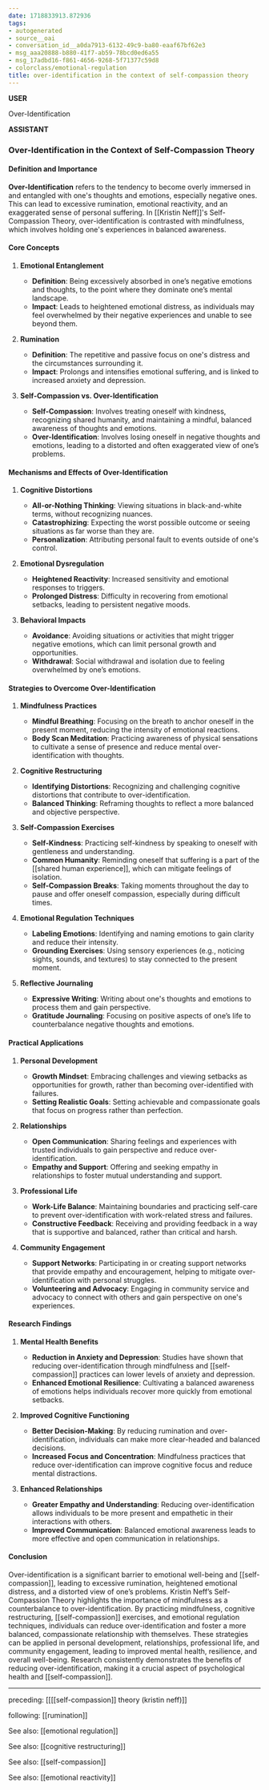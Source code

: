 ```yaml
---
date: 1718833913.872936
tags:
- autogenerated
- source__oai
- conversation_id__a0da7913-6132-49c9-ba80-eaaf67bf62e3
- msg_aaa20888-b880-41f7-ab59-78bcd0ed6a55
- msg_17adbd16-f861-4656-9268-5f71377c59d8
- colorclass/emotional-regulation
title: over-identification in the context of self-compassion theory
---
```


**USER**

Over-Identification


**ASSISTANT**

### Over-Identification in the Context of Self-Compassion Theory

#### Definition and Importance
**Over-Identification** refers to the tendency to become overly immersed in and entangled with one's thoughts and emotions, especially negative ones. This can lead to excessive rumination, emotional reactivity, and an exaggerated sense of personal suffering. In [[Kristin Neff]]'s Self-Compassion Theory, over-identification is contrasted with mindfulness, which involves holding one's experiences in balanced awareness.

#### Core Concepts

1. **Emotional Entanglement**
    - **Definition**: Being excessively absorbed in one’s negative emotions and thoughts, to the point where they dominate one’s mental landscape.
    - **Impact**: Leads to heightened emotional distress, as individuals may feel overwhelmed by their negative experiences and unable to see beyond them.

2. **Rumination**
    - **Definition**: The repetitive and passive focus on one's distress and the circumstances surrounding it.
    - **Impact**: Prolongs and intensifies emotional suffering, and is linked to increased anxiety and depression.

3. **Self-Compassion vs. Over-Identification**
    - **Self-Compassion**: Involves treating oneself with kindness, recognizing shared humanity, and maintaining a mindful, balanced awareness of thoughts and emotions.
    - **Over-Identification**: Involves losing oneself in negative thoughts and emotions, leading to a distorted and often exaggerated view of one’s problems.

#### Mechanisms and Effects of Over-Identification

1. **Cognitive Distortions**
    - **All-or-Nothing Thinking**: Viewing situations in black-and-white terms, without recognizing nuances.
    - **Catastrophizing**: Expecting the worst possible outcome or seeing situations as far worse than they are.
    - **Personalization**: Attributing personal fault to events outside of one's control.

2. **Emotional Dysregulation**
    - **Heightened Reactivity**: Increased sensitivity and emotional responses to triggers.
    - **Prolonged Distress**: Difficulty in recovering from emotional setbacks, leading to persistent negative moods.

3. **Behavioral Impacts**
    - **Avoidance**: Avoiding situations or activities that might trigger negative emotions, which can limit personal growth and opportunities.
    - **Withdrawal**: Social withdrawal and isolation due to feeling overwhelmed by one’s emotions.

#### Strategies to Overcome Over-Identification

1. **Mindfulness Practices**
    - **Mindful Breathing**: Focusing on the breath to anchor oneself in the present moment, reducing the intensity of emotional reactions.
    - **Body Scan Meditation**: Practicing awareness of physical sensations to cultivate a sense of presence and reduce mental over-identification with thoughts.

2. **Cognitive Restructuring**
    - **Identifying Distortions**: Recognizing and challenging cognitive distortions that contribute to over-identification.
    - **Balanced Thinking**: Reframing thoughts to reflect a more balanced and objective perspective.

3. **Self-Compassion Exercises**
    - **Self-Kindness**: Practicing self-kindness by speaking to oneself with gentleness and understanding.
    - **Common Humanity**: Reminding oneself that suffering is a part of the [[shared human experience]], which can mitigate feelings of isolation.
    - **Self-Compassion Breaks**: Taking moments throughout the day to pause and offer oneself compassion, especially during difficult times.

4. **Emotional Regulation Techniques**
    - **Labeling Emotions**: Identifying and naming emotions to gain clarity and reduce their intensity.
    - **Grounding Exercises**: Using sensory experiences (e.g., noticing sights, sounds, and textures) to stay connected to the present moment.

5. **Reflective Journaling**
    - **Expressive Writing**: Writing about one's thoughts and emotions to process them and gain perspective.
    - **Gratitude Journaling**: Focusing on positive aspects of one’s life to counterbalance negative thoughts and emotions.

#### Practical Applications

1. **Personal Development**
    - **Growth Mindset**: Embracing challenges and viewing setbacks as opportunities for growth, rather than becoming over-identified with failures.
    - **Setting Realistic Goals**: Setting achievable and compassionate goals that focus on progress rather than perfection.

2. **Relationships**
    - **Open Communication**: Sharing feelings and experiences with trusted individuals to gain perspective and reduce over-identification.
    - **Empathy and Support**: Offering and seeking empathy in relationships to foster mutual understanding and support.

3. **Professional Life**
    - **Work-Life Balance**: Maintaining boundaries and practicing self-care to prevent over-identification with work-related stress and failures.
    - **Constructive Feedback**: Receiving and providing feedback in a way that is supportive and balanced, rather than critical and harsh.

4. **Community Engagement**
    - **Support Networks**: Participating in or creating support networks that provide empathy and encouragement, helping to mitigate over-identification with personal struggles.
    - **Volunteering and Advocacy**: Engaging in community service and advocacy to connect with others and gain perspective on one's experiences.

#### Research Findings

1. **Mental Health Benefits**
    - **Reduction in Anxiety and Depression**: Studies have shown that reducing over-identification through mindfulness and [[self-compassion]] practices can lower levels of anxiety and depression.
    - **Enhanced Emotional Resilience**: Cultivating a balanced awareness of emotions helps individuals recover more quickly from emotional setbacks.

2. **Improved Cognitive Functioning**
    - **Better Decision-Making**: By reducing rumination and over-identification, individuals can make more clear-headed and balanced decisions.
    - **Increased Focus and Concentration**: Mindfulness practices that reduce over-identification can improve cognitive focus and reduce mental distractions.

3. **Enhanced Relationships**
    - **Greater Empathy and Understanding**: Reducing over-identification allows individuals to be more present and empathetic in their interactions with others.
    - **Improved Communication**: Balanced emotional awareness leads to more effective and open communication in relationships.

#### Conclusion

Over-identification is a significant barrier to emotional well-being and [[self-compassion]], leading to excessive rumination, heightened emotional distress, and a distorted view of one’s problems. Kristin Neff’s Self-Compassion Theory highlights the importance of mindfulness as a counterbalance to over-identification. By practicing mindfulness, cognitive restructuring, [[self-compassion]] exercises, and emotional regulation techniques, individuals can reduce over-identification and foster a more balanced, compassionate relationship with themselves. These strategies can be applied in personal development, relationships, professional life, and community engagement, leading to improved mental health, resilience, and overall well-being. Research consistently demonstrates the benefits of reducing over-identification, making it a crucial aspect of psychological health and [[self-compassion]].


---

preceding: [[[[self-compassion]] theory (kristin neff)]]  


following: [[rumination]]

See also: [[emotional regulation]]


See also: [[cognitive restructuring]]


See also: [[self-compassion]]


See also: [[emotional reactivity]]